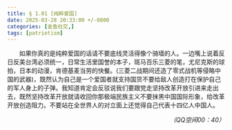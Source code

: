 ```yaml
---
title: § 1.01 [纯粹爱国]
date: 2025-03-28 20:33:00 +/-0800
categories: [金鱼社交,]
tags: [patriotism]
---
```


<p style="text-indent:2em">如果你真的是纯粹爱国的话请不要底线灵活得像个骑墙的人。一边嘴上说着反日反美台湾必须统一，日常生活里国誉的本子，斑马百乐三菱的笔，尤尼克斯的球拍，日本的动漫，肯德基麦当劳的快餐。(三菱二战期间还造了零式战机等侵略中国的武器)，既然认为自己是一个爱国者就支持国货不要给敌人创造打在保护自己的军人身上的子弹。我知道肯定会反驳说我们要跟党走坚持改革开放引进来走出去，既然坚持改革开放就请收回你那极端民族主义不要抹黑中国国际形象，给改革开放创造阻力。不要站在全世界人的对立面上还觉得自己代表十四亿人中国人。</p>

<p align="right"><em>（QQ空间00：40）</em></p>